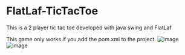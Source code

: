 # FlatLaf-TicTacToe
This is a 2 player tic tac toe developed with java swing and FlatLaf

This game only works if you add the pom.xml to the project.
![image](https://github.com/user-attachments/assets/7bdd25ef-1a38-41a2-9741-313d946842bc)
![image](https://github.com/user-attachments/assets/cb097721-7c1e-4f81-85fc-6108afe0b3e8)

